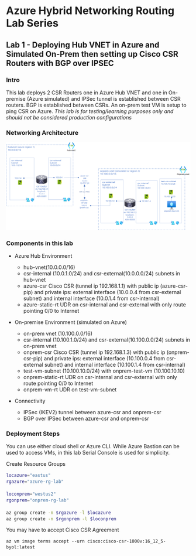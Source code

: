 # Azure Hybrid Networking Routing Lab Series

## Lab 1 - Deploying Hub VNET in Azure and Simulated On-Prem then setting up Cisco CSR Routers with BGP over IPSEC

### Intro

This lab deploys 2 CSR Routers one in Azure Hub VNET and one in On-premise (Azure simulated) and IPSec tunnel is established between CSR routers. BGP is established between CSRs. An on-prem test VM is setup to ping CSR on Azure.
*This lab is for testing/learning purposes only and should not be considered production configurations*

### Networking Architecture

![lab-1-architecture](assets/lab-1-azure-hub-csr.png)

### Components in this lab

- Azure Hub Environment
  - hub-vnet(10.0.0.0/16)
  - csr-internal (10.0.1.0/24) and csr-external(10.0.0.0/24) subnets in hub-vnet  
  - azure-csr Cisco CSR (tunnel ip 192.168.1.1) with public ip (azure-csr-pip) and private ips: external interface (10.0.0.4 from csr-external subnet) and internal interface (10.0.1.4 from csr-internal)
  - azure-static-rt UDR on csr-internal and csr-external with only route pointing 0/0 to Internet

- On-premise Environment (simulated on Azure)
  - on-prem vnet (10.100.0.0/16)
  - csr-internal (10.100.1.0/24) and csr-external(10.100.0.0/24) subnets in on-prem vnet
  - onprem-csr Cisco CSR (tunnel ip 192.168.1.3) with public ip (onprem-csr-pip) and private ips: external interface (10.100.0.4 from csr-external subnet) and internal interface (10.100.1.4 from csr-internal)
  - test-vm-subnet (10.100.10.0/24) with onprem-test-vm (10.100.10.10)
  - onprem-static-rt UDR on csr-internal and csr-external with only route pointing 0/0 to Internet
  - onprem-vm-rt UDR on test-vm-subnet

- Connectivity
  - IPSec (IKEV2) tunnel between azure-csr and onprem-csr
  - BGP over IPSec between azure-csr and onprem-csr

### Deployment Steps

You can use either cloud shell or Azure CLI. While Azure Bastion can be used to access VMs, in this lab Serial Console is used for simplicity.

Create Resource Groups

```bash
locazure="eastus"
rgazure="azure-rg-lab"

loconprem="westus2"
rgonprem="onprem-rg-lab"

az group create -n $rgazure -l $locazure
az group create -n $rgonprem -l $loconprem
```


You may have to accept Cisco CSR Agreement

```azurecli
az vm image terms accept --urn cisco:cisco-csr-1000v:16_12_5-byol:latest
```
